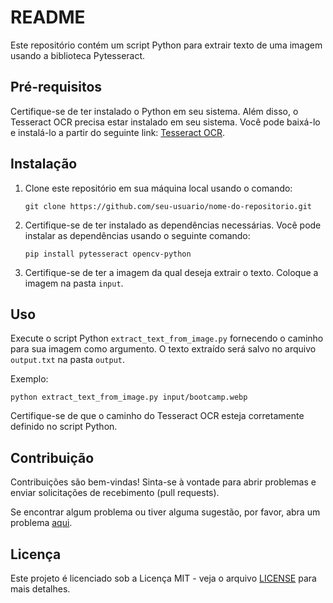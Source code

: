 # README

Este repositório contém um script Python para extrair texto de uma imagem usando a biblioteca Pytesseract.

## Pré-requisitos

Certifique-se de ter instalado o Python em seu sistema. Além disso, o Tesseract OCR precisa estar instalado em seu sistema. Você pode baixá-lo e instalá-lo a partir do seguinte link: [Tesseract OCR](https://github.com/tesseract-ocr/tesseract).

## Instalação

1. Clone este repositório em sua máquina local usando o comando:
   ```
   git clone https://github.com/seu-usuario/nome-do-repositorio.git
   ```

2. Certifique-se de ter instalado as dependências necessárias. Você pode instalar as dependências usando o seguinte comando:
   ```
   pip install pytesseract opencv-python
   ```

3. Certifique-se de ter a imagem da qual deseja extrair o texto. Coloque a imagem na pasta `input`.

## Uso

Execute o script Python `extract_text_from_image.py` fornecendo o caminho para sua imagem como argumento. O texto extraído será salvo no arquivo `output.txt` na pasta `output`.

Exemplo:
```
python extract_text_from_image.py input/bootcamp.webp
```

Certifique-se de que o caminho do Tesseract OCR esteja corretamente definido no script Python.

## Contribuição

Contribuições são bem-vindas! Sinta-se à vontade para abrir problemas e enviar solicitações de recebimento (pull requests).

Se encontrar algum problema ou tiver alguma sugestão, por favor, abra um problema [aqui](https://github.com/seu-usuario/nome-do-repositorio/issues).

## Licença

Este projeto é licenciado sob a Licença MIT - veja o arquivo [LICENSE](LICENSE) para mais detalhes.
